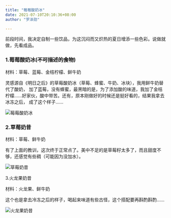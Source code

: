 ```yaml
---
title: "莓莓酸奶冰"
date: 2021-07-10T20:10:36+08:00
author: "罗泽勋"

---
```


前段时间，我决定自制一些饮品，为这沉闷而又炽热的夏日增添一些色彩。说做就做，先看成品。

### 1.莓莓酸奶冰(~~不可描述的食物~~)  
  
材料：草莓、蓝莓、金桔柠檬、鲜牛奶  

灵感源自《明日之后》的草莓酸奶冰（草莓、蜂蜜、牛奶、冰块），我用鲜牛奶替代了酸奶，
加了蓝莓，没有蜂蜜，最黑暗的是，为了添加酸的味道，我加了金桔柠檬……好家伙，酸中带苦。还有，原本刚做好的时候还是挺好看的，结果我拿去冰冻之后，
成了这个样子……

![莓莓酸奶冰](https://cdn.jsdelivr.net/gh/lzxqaq/jsdelivr@master/image/2021-7-10/0.jpg)
  
### 2.草莓奶昔  
  
材料：草莓、鲜牛奶

有了上面的教训，这次终于正常点了。美中不足的是草莓籽太多了，而且甜度不够，还感觉有些稠（可能因为没加水）。  

![草莓奶昔](https://cdn.jsdelivr.net/gh/lzxqaq/jsdelivr@master/image/2021-7-10/1.jpg)

3.火龙果奶昔

材料：火龙果、鲜牛奶  

这个也是拿去冷冻之后的样子，喝起来味道有些古怪，这个搭配要再斟酌斟酌……

![火龙果奶昔](https://cdn.jsdelivr.net/gh/lzxqaq/jsdelivr@master/image/2021-7-10/2.jpg)









